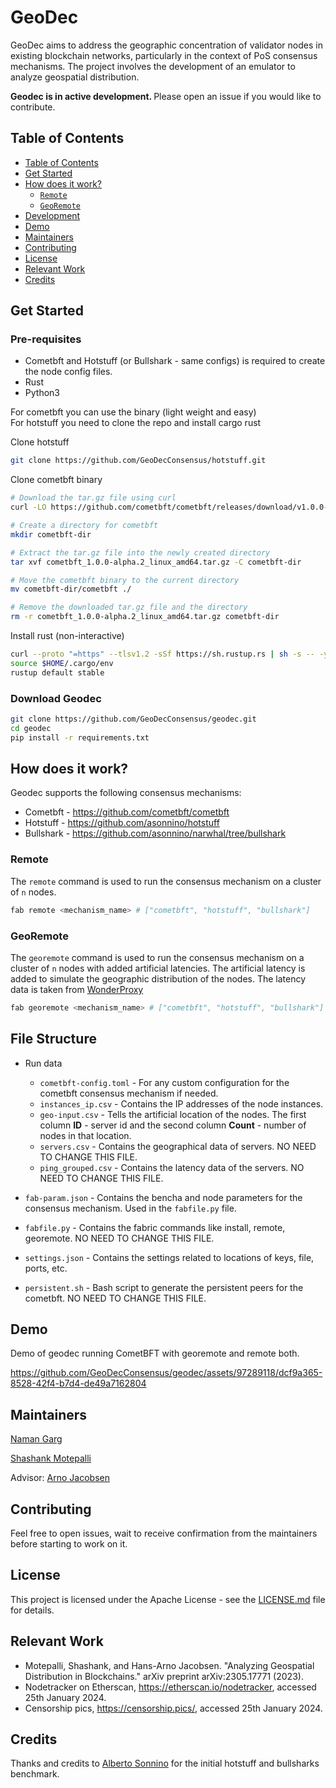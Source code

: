 # GeoDec

GeoDec aims to address the geographic concentration of validator nodes in existing blockchain networks, particularly in the context of PoS consensus mechanisms. The project involves the development of an emulator to analyze geospatial distribution.

<b> Geodec is in active development. </b> Please open an issue if you would like to contribute.

## Table of Contents

-   [Table of Contents](#table-of-contents)
-   [Get Started](#get-started)
-   [How does it work?](#how-does-it-work)
    -   [`Remote`](#remote)
    -   [`GeoRemote`](#georemote)
-   [Development](#development)
-   [Demo](#demo)
-   [Maintainers](#maintainers)
-   [Contributing](#contributing)
-   [License](#license)
-   [Relevant Work](#relevant-work)
-   [Credits](#credits)

## Get Started

### Pre-requisites

-   Cometbft and Hotstuff (or Bullshark - same configs) is required to create the node config files.
-   Rust
-   Python3

For cometbft you can use the binary (light weight and easy) \
For hotstuff you need to clone the repo and install cargo rust

Clone hotstuff

```bash
git clone https://github.com/GeoDecConsensus/hotstuff.git
```

Clone cometbft binary

```bash
# Download the tar.gz file using curl
curl -LO https://github.com/cometbft/cometbft/releases/download/v1.0.0-alpha.2/cometbft_1.0.0-alpha.2_linux_amd64.tar.gz

# Create a directory for cometbft
mkdir cometbft-dir

# Extract the tar.gz file into the newly created directory
tar xvf cometbft_1.0.0-alpha.2_linux_amd64.tar.gz -C cometbft-dir

# Move the cometbft binary to the current directory
mv cometbft-dir/cometbft ./

# Remove the downloaded tar.gz file and the directory
rm -r cometbft_1.0.0-alpha.2_linux_amd64.tar.gz cometbft-dir
```

Install rust (non-interactive)

```bash
curl --proto "=https" --tlsv1.2 -sSf https://sh.rustup.rs | sh -s -- -y
source $HOME/.cargo/env
rustup default stable
```

### Download Geodec

```bash
git clone https://github.com/GeoDecConsensus/geodec.git
cd geodec
pip install -r requirements.txt
```

## How does it work?

Geodec supports the following consensus mechanisms:

-   Cometbft - https://github.com/cometbft/cometbft
-   Hotstuff - https://github.com/asonnino/hotstuff
-   Bullshark - https://github.com/asonnino/narwhal/tree/bullshark

### Remote

The `remote` command is used to run the consensus mechanism on a cluster of `n` nodes.

```bash
fab remote <mechanism_name> # ["cometbft", "hotstuff", "bullshark"]
```

### GeoRemote

The `georemote` command is used to run the consensus mechanism on a cluster of `n` nodes with added artificial latencies. The artificial latency is added to simulate the geographic distribution of the nodes. The latency data is taken from [WonderProxy](https://wonderproxy.com/blog/a-day-in-the-life-of-the-internet/)

```bash
fab georemote <mechanism_name> # ["cometbft", "hotstuff", "bullshark"]
```

## File Structure

-   Run data

    -   `cometbft-config.toml` - For any custom configuration for the cometbft consensus mechanism if needed.
    -   `instances_ip.csv` - Contains the IP addresses of the node instances.
    -   `geo-input.csv` - Tells the artificial location of the nodes. The first column **ID** - server id and the second column **Count** - number of nodes in that location.
    -   `servers.csv` - Contains the geographical data of servers. NO NEED TO CHANGE THIS FILE.
    -   `ping_grouped.csv` - Contains the latency data of the servers. NO NEED TO CHANGE THIS FILE.

-   `fab-param.json` - Contains the bencha and node parameters for the consensus mechanism. Used in the `fabfile.py` file.
-   `fabfile.py` - Contains the fabric commands like install, remote, georemote. NO NEED TO CHANGE THIS FILE.
-   `settings.json` - Contains the settings related to locations of keys, file, ports, etc.
-   `persistent.sh` - Bash script to generate the persistent peers for the cometbft. NO NEED TO CHANGE THIS FILE.

## Demo

Demo of geodec running CometBFT with georemote and remote both.


https://github.com/GeoDecConsensus/geodec/assets/97289118/dcf9a365-8528-42f4-b7d4-de49a7162804



## Maintainers

[Naman Garg](https://x.com/namn_grg)

[Shashank Motepalli](https://x.com/sh1sh1nk)

Advisor: [Arno Jacobsen](https://www.eecg.toronto.edu/~jacobsen/)

## Contributing

Feel free to open issues, wait to receive confirmation from the maintainers before starting to work on it.

## License

This project is licensed under the Apache License - see the [LICENSE.md](LICENSE) file for details.

## Relevant Work

-   Motepalli, Shashank, and Hans-Arno Jacobsen. "Analyzing Geospatial Distribution in Blockchains." arXiv preprint arXiv:2305.17771 (2023).
-   Nodetracker on Etherscan, https://etherscan.io/nodetracker, accessed 25th January 2024.
-   Censorship pics, https://censorship.pics/, accessed 25th January 2024.

## Credits

Thanks and credits to [Alberto Sonnino](https://github.com/asonnino) for the initial hotstuff and bullsharks benchmark.
